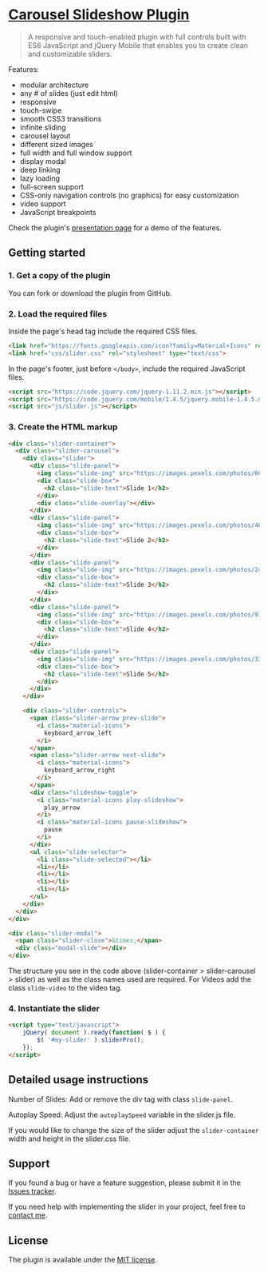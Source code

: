 # [Carousel Slideshow Plugin](https://brandonwinger.com/carousel-slideshow-slider/) #

>A responsive and touch-enabled plugin with full controls built with ES6 JavaScript and jQuery Mobile that enables you to create clean and customizable sliders.

Features: 

* modular architecture
* any # of slides (just edit html)
* responsive
* touch-swipe
* smooth CSS3 transitions
* infinite sliding
* carousel layout
* different sized images
* full width and full window support
* display modal
* deep linking
* lazy loading
* full-screen support
* CSS-only navigation controls (no graphics) for easy customization
* video support
* JavaScript breakpoints 

Check the plugin's [presentation page](https://brandonwinger.com/carousel-slideshow-slider/) for a demo of the features.

## Getting started ##

### 1. Get a copy of the plugin ###

You can fork or download the plugin from GitHub.

### 2. Load the required files ###

Inside the page's head tag include the required CSS files.

```html
<link href="https://fonts.googleapis.com/icon?family=Material+Icons" rel="stylesheet">
<link href="css/slider.css" rel="stylesheet" type="text/css">
```

In the page's footer, just before <code>&lt;/body&gt;</code>, include the required JavaScript files.

```html
<script src="https://code.jquery.com/jquery-1.11.2.min.js"></script>
<script src="https://code.jquery.com/mobile/1.4.5/jquery.mobile-1.4.5.min.js"></script>
<script src="js/slider.js"></script>
```

### 3. Create the HTML markup ###

```html
<div class="slider-container">
  <div class="slider-carousel">
    <div class="slider">
      <div class="slide-panel">
        <img class="slide-img" src="https://images.pexels.com/photos/66997/pexels-photo-66997.jpeg?auto=compress&cs=tinysrgb&dpr=2&h=650&w=940" alt="">
        <div class="slide-box">
          <h2 class="slide-text">Slide 1</h2>
        </div>
        <div class="slide-overlay"></div>
      </div>
      <div class="slide-panel">
        <img class="slide-img" src="https://images.pexels.com/photos/4827/nature-forest-trees-fog.jpeg?auto=compress&cs=tinysrgb&dpr=3&h=750&w=1260" alt="">
        <div class="slide-box">
          <h2 class="slide-text">Slide 2</h2>
        </div>
      </div>
      <div class="slide-panel">
        <img class="slide-img" src="https://images.pexels.com/photos/248797/pexels-photo-248797.jpeg?auto=compress&cs=tinysrgb&dpr=2&h=650&w=940" alt="">
        <div class="slide-box">
          <h2 class="slide-text">Slide 3</h2>
        </div>
      </div>
      <div class="slide-panel">
        <img class="slide-img" src="https://images.pexels.com/photos/917494/pexels-photo-917494.jpeg?auto=compress&cs=tinysrgb&dpr=2&h=650&w=940" alt="">
        <div class="slide-box">
          <h2 class="slide-text">Slide 4</h2>
        </div>
      </div>
      <div class="slide-panel">
        <img class="slide-img" src="https://images.pexels.com/photos/33109/fall-autumn-red-season.jpg?auto=compress&cs=tinysrgb&dpr=2&h=650&w=940" alt="">
        <div class="slide-box">
          <h2 class="slide-text">Slide 5</h2>
        </div>
      </div>
    </div>

    <div class="slider-controls">
      <span class="slider-arrow prev-slide">
        <i class="material-icons">
          keyboard_arrow_left
        </i>
      </span>
      <span class="slider-arrow next-slide">
        <i class="material-icons">
          keyboard_arrow_right
        </i>
      </span>
      <div class="slideshow-toggle">
        <i class="material-icons play-slideshow">
          play_arrow
        </i>
        <i class="material-icons pause-slideshow">
          pause
        </i>
      </div>
      <ul class="slide-selector">
        <li class="slide-selected"></li>
        <li></li>
        <li></li>
        <li></li>
        <li></li>
      </ul>
    </div>
  </div>
</div>

<div class="slider-modal">
  <span class="slider-close">&times;</span>
  <div class="modal-slide"></div>
</div>
```

The structure you see in the code above (slider-container > slider-carousel > slider) as well as the class names used are required. For Videos add the class `slide-video` to the video tag.

### 4. Instantiate the slider ###

```html
<script type="text/javascript">
	jQuery( document ).ready(function( $ ) {
		$( '#my-slider' ).sliderPro();
	});
</script>
```

## Detailed usage instructions ##
Number of Slides: Add or remove the div tag with class `slide-panel`.

Autoplay Speed: Adjust the `autoplaySpeed` variable in the slider.js file.

If you would like to change the size of the slider adjust the `slider-container` width and height in the slider.css file.

## Support ##

If you found a bug or have a feature suggestion, please submit it in the [Issues tracker](https://github.com/BrandonWingerAir/carousel-slideshow-slider/issues).

If you need help with implementing the slider in your project, feel free to <a href="https://brandonwinger.com/contact">contact me</a>.

## License ##

The plugin is available under the <a href="http://opensource.org/licenses/MIT">MIT license</a>.
